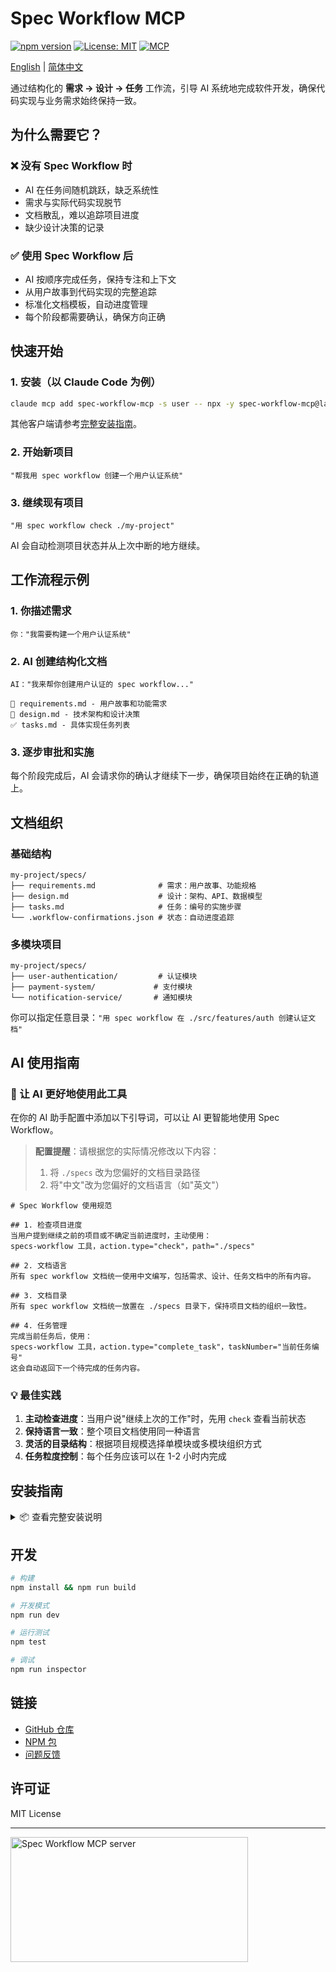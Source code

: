 # Spec Workflow MCP

[![npm version](https://img.shields.io/npm/v/spec-workflow-mcp.svg)](https://www.npmjs.com/package/spec-workflow-mcp)
[![License: MIT](https://img.shields.io/badge/License-MIT-yellow.svg)](https://opensource.org/licenses/MIT)
[![MCP](https://img.shields.io/badge/MCP-Compatible-blue)](https://modelcontextprotocol.com)

[English](README.md) | [简体中文](README-zh.md)

通过结构化的 **需求 → 设计 → 任务** 工作流，引导 AI 系统地完成软件开发，确保代码实现与业务需求始终保持一致。

## 为什么需要它？

### ❌ 没有 Spec Workflow 时
- AI 在任务间随机跳跃，缺乏系统性
- 需求与实际代码实现脱节
- 文档散乱，难以追踪项目进度
- 缺少设计决策的记录

### ✅ 使用 Spec Workflow 后
- AI 按顺序完成任务，保持专注和上下文
- 从用户故事到代码实现的完整追踪
- 标准化文档模板，自动进度管理
- 每个阶段都需要确认，确保方向正确

## 快速开始

### 1. 安装（以 Claude Code 为例）
```bash
claude mcp add spec-workflow-mcp -s user -- npx -y spec-workflow-mcp@latest
```

其他客户端请参考[完整安装指南](#安装指南)。

### 2. 开始新项目
```
"帮我用 spec workflow 创建一个用户认证系统"
```

### 3. 继续现有项目
```
"用 spec workflow check ./my-project"
```

AI 会自动检测项目状态并从上次中断的地方继续。

## 工作流程示例

### 1. 你描述需求
```
你："我需要构建一个用户认证系统"
```

### 2. AI 创建结构化文档
```
AI："我来帮你创建用户认证的 spec workflow..."

📝 requirements.md - 用户故事和功能需求
🎨 design.md - 技术架构和设计决策  
✅ tasks.md - 具体实现任务列表
```

### 3. 逐步审批和实施
每个阶段完成后，AI 会请求你的确认才继续下一步，确保项目始终在正确的轨道上。

## 文档组织

### 基础结构
```
my-project/specs/
├── requirements.md              # 需求：用户故事、功能规格
├── design.md                    # 设计：架构、API、数据模型
├── tasks.md                     # 任务：编号的实施步骤
└── .workflow-confirmations.json # 状态：自动进度追踪
```

### 多模块项目
```
my-project/specs/
├── user-authentication/         # 认证模块
├── payment-system/             # 支付模块
└── notification-service/       # 通知模块
```

你可以指定任意目录：`"用 spec workflow 在 ./src/features/auth 创建认证文档"`

## AI 使用指南

### 🤖 让 AI 更好地使用此工具

在你的 AI 助手配置中添加以下引导词，可以让 AI 更智能地使用 Spec Workflow。

> **配置提醒**：请根据您的实际情况修改以下内容：
> 1. 将 `./specs` 改为您偏好的文档目录路径
> 2. 将"中文"改为您偏好的文档语言（如"英文"）

```
# Spec Workflow 使用规范

## 1. 检查项目进度
当用户提到继续之前的项目或不确定当前进度时，主动使用：
specs-workflow 工具，action.type="check"，path="./specs"

## 2. 文档语言
所有 spec workflow 文档统一使用中文编写，包括需求、设计、任务文档中的所有内容。

## 3. 文档目录
所有 spec workflow 文档统一放置在 ./specs 目录下，保持项目文档的组织一致性。

## 4. 任务管理
完成当前任务后，使用：
specs-workflow 工具，action.type="complete_task"，taskNumber="当前任务编号"
这会自动返回下一个待完成的任务内容。
```

### 💡 最佳实践

1. **主动检查进度**：当用户说"继续上次的工作"时，先用 `check` 查看当前状态
2. **保持语言一致**：整个项目文档使用同一种语言
3. **灵活的目录结构**：根据项目规模选择单模块或多模块组织方式
4. **任务粒度控制**：每个任务应该可以在 1-2 小时内完成

## 安装指南

<details>
<summary>📦 查看完整安装说明</summary>

### 系统要求

- Node.js ≥ v18.0.0
- npm 或 yarn
- Claude Desktop 或任何兼容 MCP 的客户端

### 在不同 MCP 客户端中安装

#### Claude Code（推荐）

使用 Claude CLI 添加 MCP 服务器：

```bash
claude mcp add spec-workflow-mcp -s user -- npx -y spec-workflow-mcp@latest
```

#### Claude Desktop

添加到您的 Claude Desktop 配置文件：
- macOS: `~/Library/Application Support/Claude/claude_desktop_config.json`
- Windows: `%APPDATA%/Claude/claude_desktop_config.json`
- Linux: `~/.config/Claude/claude_desktop_config.json`

```json
{
  "mcpServers": {
    "spec-workflow": {
      "command": "npx",
      "args": ["-y", "spec-workflow-mcp@latest"]
    }
  }
}
```

#### Cursor

添加到您的 Cursor 配置文件（`~/.cursor/config.json`）：

```json
{
  "mcpServers": {
    "spec-workflow": {
      "command": "npx",
      "args": ["-y", "spec-workflow-mcp@latest"]
    }
  }
}
```

#### Cline

使用 Cline 的 MCP 服务器管理界面添加服务器：

1. 打开安装了 Cline 扩展的 VS Code
2. 打开 Cline 设置（齿轮图标）
3. 导航到 MCP Servers 部分
4. 添加新服务器：
   - Command: `npx`
   - Arguments: `-y spec-workflow-mcp@latest`

#### Windsurf (Codeium)

添加到您的 Windsurf 配置文件（`~/.codeium/windsurf/mcp_config.json`）：

```json
{
  "mcpServers": {
    "spec-workflow": {
      "command": "npx",
      "args": ["-y", "spec-workflow-mcp@latest"],
      "env": {},
      "autoApprove": [],
      "disabled": false,
      "timeout": 60,
      "transportType": "stdio"
    }
  }
}
```

#### VS Code（需要 MCP 扩展）

添加到您的 VS Code 设置（`settings.json`）：

```json
{
  "mcp.servers": {
    "spec-workflow": {
      "command": "npx",
      "args": ["-y", "spec-workflow-mcp@latest"]
    }
  }
}
```

#### Zed

添加到您的 Zed 配置文件（`~/.config/zed/settings.json`）：

```json
{
  "assistant": {
    "version": "2",
    "mcp": {
      "servers": {
        "spec-workflow": {
          "command": "npx",
          "args": ["-y", "spec-workflow-mcp@latest"]
        }
      }
    }
  }
}
```

### 从源码安装

```bash
git clone https://github.com/kingkongshot/specs-mcp.git
cd specs-mcp
npm install
npm run build
```

然后添加到 Claude Desktop 配置：

```json
{
  "mcpServers": {
    "spec-workflow": {
      "command": "node",
      "args": ["/absolute/path/to/specs-mcp/dist/index.js"]
    }
  }
}
```

</details>


## 开发

```bash
# 构建
npm install && npm run build

# 开发模式
npm run dev

# 运行测试
npm test

# 调试
npm run inspector
```

## 链接

- [GitHub 仓库](https://github.com/kingkongshot/specs-mcp)
- [NPM 包](https://www.npmjs.com/package/spec-workflow-mcp)
- [问题反馈](https://github.com/kingkongshot/specs-mcp/issues)

## 许可证

MIT License

---

<a href="https://glama.ai/mcp/servers/@kingkongshot/specs-workflow-mcp">
  <img width="380" height="200" src="https://glama.ai/mcp/servers/@kingkongshot/specs-workflow-mcp/badge" alt="Spec Workflow MCP server" />
</a>